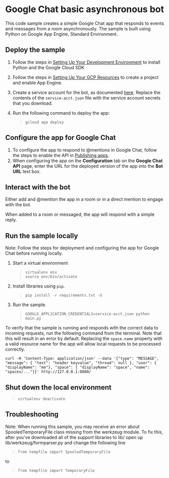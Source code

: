 # Google Chat basic asynchronous bot

This code sample creates a simple Google Chat app that responds to events and
messages from a room asynchronously. The sample is built using Python on
Google App Engine, Standard Environment.


## Deploy the sample

  1. Follow the steps in [Setting Up Your Development Environment](https://cloud.google.com/appengine/docs/standard/python3/setting-up-environment)
     to install Python and the Google Cloud SDK

  1. Follow the steps in [Setting Up Your GCP Resources](https://cloud.google.com/appengine/docs/standard/python3/console/#create)
     to create a project and enable App Engine.

  1. Create a service account for the bot, as documented
     [here](https://developers.google.com/chat/api/guides/auth/service-accounts).
     Replace the contents of the `service-acct.json` file with the service
     account secrets that you download.

  1. Run the following command to deploy the app:
     > ```
     > gcloud app deploy
     > ```

## Configure the app for Google Chat

  1. To configure the app to respond to @mentions in Google Chat, follow
     the steps to enable the API in
     [Publishing apps](https://developers.google.com/chat/api/guides/auth/service-accounts).
  1. When configuring the app on the **Configuration** tab on the
     **Google Chat API** page, enter the URL for the deployed version
     of the app into the **Bot URL** text box.


## Interact with the bot

Either add and @mention the app in a room or in a direct mention to engage with the bot.

When added to a room or messaged, the app will respond with a simple reply.

## Run the sample locally

Note: Follow the steps for deployment and configuring the app for Google Chat
before running locally.

  1. Start a virtual environment
     > ```
     > virtualenv env
     > source env/bin/activate
     > ```
  1. Install libraries using `pip`.
     > ```
     > pip install -r requirements.txt -U
     > ```
  1. Run the sample.
     > ```
     > GOOGLE_APPLICATION_CREDENTIALS=service-acct.json python main.py
     > ```

To verify that the sample is running and responds with the correct data
to incoming requests, run the following command from the terminal. Note that this will result
in an error by default. Replacing the `space.name` property with a valid resource name for the app will allow local requests to be processed correctly.

```
curl -H 'Content-Type: application/json' --data '{"type": "MESSAGE", "message": { "text": "header keyvalue", "thread": null }, "user": { "displayName": "me"}, "space": { "displayName": "space", "name": "spaces/..."}}' http://127.0.0.1:8080/
```

## Shut down the local environment

> `virtualenv deactivate`

## Troubleshooting

Note: When running this sample, you may receive an error about
SpooledTemporaryFile class missing from the werkzeug module. To fix this, after
you've downloaded all of the support libraries to lib/ open up
lib/werkzeug/formparser.py and change the following line

> `from tempfile import SpooledTemporaryFile`

to

> `from tempfile import TemporaryFile`
